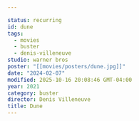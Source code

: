 ```yaml
---

status: recurring
id: dune
tags:
  - movies
  - buster
  - denis-villeneuve
studio: warner bros
poster: "[[movies/posters/dune.jpg]]"
date: "2024-02-07"
modified: 2025-10-16 20:08:46 GMT-04:00
year: 2021
category: buster
director: Denis Villeneuve
title: Dune
---
```

